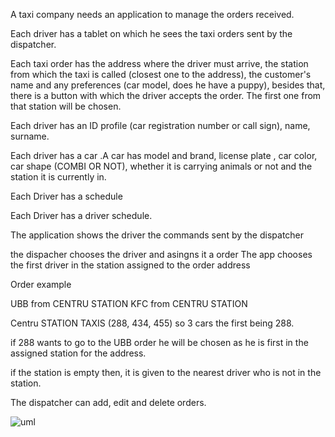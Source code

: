 A taxi company needs an application to manage the orders received.

Each driver has a tablet on which he sees the taxi orders sent by the dispatcher.

Each taxi order has the address where the driver must arrive, the station from which the taxi is called (closest one to the address), the customer's name and any preferences (car model, does he have a puppy), besides that, there is a button with which the driver accepts the order. The first one from that station will be chosen.


Each driver has an ID profile (car registration number or call sign), name, surname.

Each driver has a car .A car has model and brand, license plate , car color, car shape (COMBI OR NOT), whether it is carrying animals or not and the station it is currently in.

Each Driver has a schedule

Each Driver has a driver schedule.

The application shows the driver the commands sent by the dispatcher

the dispacher chooses the driver and asingns it a order
The app chooses the first driver in the station assigned to the order address 

Order example 

UBB from CENTRU STATION
KFC from CENTRU STATION

Centru STATION TAXIS (288, 434, 455) so 3 cars the first being 288.

if 288 wants to go to the UBB order he will be chosen as he is first in the assigned station for the address.

if the station is empty then, it is given to the nearest driver who is not in the station.

The dispatcher can add, edit and delete orders.

![uml](https://github.com/user-attachments/assets/8abdea22-b7da-48b3-8e95-5b50fc78c182)

